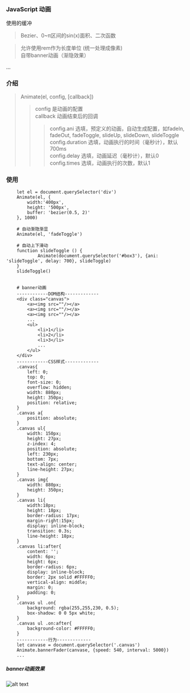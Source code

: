 ### JavaScript 动画   
使用的缓冲<br/>
> Bezier、0~π区间的sin(x)面积、二次函数
       
>允许使用rem作为长度单位 (统一处理成像素)  
自带banner动画（渐隐效果）   
    
...
### 介绍
> Animate(el, config, [callback])   
>>config 是动画的配置    
>>callback 动画结束后的回调 
>>>config.ani 选填，预定义的动画，自动生成配置，如fadeIn, fadeOut, fadeToggle, slideUp, slideDown, slideToggle  
>>>config.duration 选填，动画执行的时间（毫秒计），默认700ms   
>>>config.delay 选填，动画延迟（毫秒计），默认0    
>>>config.times 选填，动画执行的次数，默认1   

### 使用
```
    let el = document.querySelector('div')
    Animate(el, {
        width:'400px',
        height: '500px',
        buffer: 'bezier(0.5, 2)'
    }, 1000)

    # 自动渐隐渐显
    Animate(el, 'fadeToggle')

    # 自动上下滑动
    function slideToggle () {
            Animate(document.querySelector('#box3'), {ani: 'slideToggle', delay: 700}, slideToggle)
    }
    slideToggle()


    # banner动画
    ------------DOM结构-------------
    <div class="canvas">
        <a><img src=""/></a>
        <a><img src=""/></a>
        <a><img src=""/></a>
        ...
        <ul>
            <li>1</li>
            <li>2</li>
            <li>3</li>
            ...
        </ul>
    </div>
    ------------CSS样式-------------
    .canvas{
        left: 0;
        top: 0;
        font-size: 0;
        overflow: hidden;
        width: 880px;
        height: 350px;
        position: relative;
    }
    .canvas a{
        position: absolute;
    }
    .canvas ul{
        width: 150px;
        height: 27px;
        z-index: 4;
        position: absolute;
        left: 230px;
        bottom: 7px;
        text-align: center;
        line-height: 27px;
    }
    .canvas img{
        width: 880px;
        height: 350px;
    }
    .canvas li{
        width:18px;
        height: 18px;
        border-radius: 17px;
        margin-right:15px;
        display: inline-block;
        transition: 0.3s;
        line-height: 18px;
    }
    .canvas li:after{
        content: '';
        width: 6px;
        height: 6px;
        border-radius: 6px;
        display: inline-block;
        border: 2px solid #FFFFF0;
        vertical-align: middle;
        margin: 0;
        padding: 0;
    }
    .canvas ul .on{
        background: rgba(255,255,230, 0.5);
        box-shadow: 0 0 5px white;
    }
    .canvas ul .on:after{
        background-color: #FFFFF0;
    }
    ------------行为-------------
    let canvase = document.querySelector('.canvas')
    Animate.bannerFader(canvase, {speed: 540, interval: 5000})
    ...
```
 ##### banner动画效果
![alt text](http://m.qpic.cn/psb?/V11HvW1h3vJkOa/Dyb1co*5u8DlViJu0*g8jwTfR0Cq*gKPkMnuooLnhLg!/b/dLYAAAAAAAAA&bo=ZwNYAQAAAAADBx8!&rf=viewer_4)   


